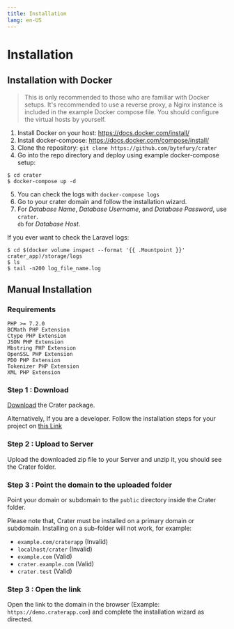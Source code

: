 ```yaml
---
title: Installation
lang: en-US
---
```


# Installation

## Installation with Docker

> This is only recommended to those who are familiar with Docker setups.
  It's recommended to use a reverse proxy, a Nginx instance is included in
  the example Docker compose file. You should configure the virtual hosts
  by yourself.

1. Install Docker on your host: https://docs.docker.com/install/
2. Install docker-compose: https://docs.docker.com/compose/install/
3. Clone the repository: `git clone https://github.com/bytefury/crater`
4. Go into the repo directory and deploy using example docker-compose setup:
```
$ cd crater
$ docker-compose up -d
```
5. You can check the logs with `docker-compose logs`
6. Go to your crater domain and follow the installation wizard.
7. For *Database Name*, *Database Username*, and *Database Password*, use `crater`.  
  `db` for *Database Host*.

If you ever want to check the Laravel logs:
```
$ cd $(docker volume inspect --format '{{ .Mountpoint }}' crater_app)/storage/logs
$ ls
$ tail -n200 log_file_name.log
```

## Manual Installation

### Requirements

```
PHP >= 7.2.0
BCMath PHP Extension
Ctype PHP Extension
JSON PHP Extension
Mbstring PHP Extension
OpenSSL PHP Extension
PDO PHP Extension
Tokenizer PHP Extension
XML PHP Extension
```

### Step 1 : Download

[Download](http://craterapp.com/downloads) the Crater package.

Alternatively, If you are a developer. Follow the installation steps for your project on [this Link](./developer-guide.md)

### Step 2 : Upload to Server

Upload the downloaded zip file to your Server and unzip it, you should see the Crater folder.

### Step 3 : Point the domain to the uploaded folder

Point your domain or subdomain to the `public` directory inside the Crater folder. 

Please note that, Crater must be installed on a primary domain or subdomain. Installing on a sub-folder will not work, for example:
- `example.com/craterapp` (Invalid)
- `localhost/crater` (Invalid)
- `example.com` (Valid)
- `crater.example.com` (Valid)
- `crater.test` (Valid)

### Step 3 : Open the link

Open the link to the domain in the browser (Example: `https://demo.craterapp.com`) and complete the installation wizard as directed.
